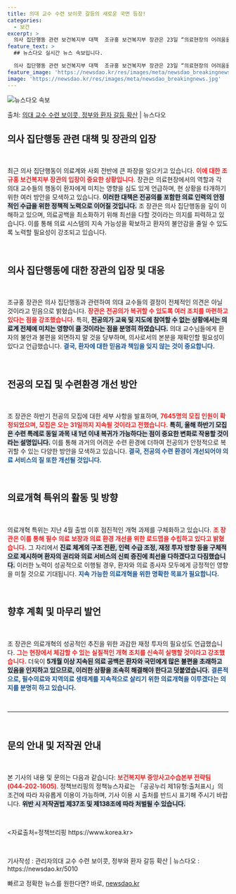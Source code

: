 ```yaml
---
title: 의대 교수 수련 보이콧 갈등의 새로운 국면 등장!
categories:
  - 보건
excerpt: >
  의사 집단행동 관련 보건복지부 대책  조규홍 보건복지부 장관은 23일 “의료현장의 어려움을 누구보다도 더 잘…
feature_text: >
  ## 뉴스다오 실시간 뉴스 속보입니다.

  의사 집단행동 관련 보건복지부 대책  조규홍 보건복지부 장관은 23일 “의료현장의 어려움을 누구보다도 더 잘…
feature_image: 'https://newsdao.kr/res/images/meta/newsdao_breakingnews.jpg'
image: 'https://newsdao.kr/res/images/meta/newsdao_breakingnews.jpg'
---
```


![뉴스다오 속보](https://newsdao.kr/res/images/meta/newsdao_breakingnews.jpg)

<p>출처: <a href="https://newsdao.kr/5010" rel="dofollow">의대 교수 수련 보이콧, 정부와 환자 갈등 확산</a> | 뉴스다오</p>

<h2 data-ke-size="size26">의사 집단행동 관련 대책 및 장관의 입장</h2>
<p data-ke-size="size16">&nbsp;</p>
최근 의사 집단행동이 의료계와 사회 전반에 큰 파장을 일으키고 있습니다. <b><span style="color: #ee2323;">이에 대한 조규홍 보건복지부 장관의 입장이 중요한 상황입니다.</span></b> 장관은 의료현장에서의 역할과 각 의대 교수들의 행동이 환자에게 미치는 영향을 심도 있게 언급하며, 현 상황을 타개하기 위한 여러 방안을 모색하고 있습니다. <b><span style="background-color: #21538527;">이러한 대책은 전공의를 포함한 의료 인력의 안정적인 수급을 위한 정책적 노력으로 이어질 것입니다.</span></b> 조 장관은 의사 집단행동을 깊이 이해하고 있으며, 의료공백을 최소화하기 위해 최선을 다할 것이라는 의지를 피력하고 있습니다. 이를 통해 의료 시스템의 지속 가능성을 확보하고 환자의 불안감을 줄일 수 있도록 노력할 필요성이 강조되고 있습니다. 

<p data-ke-size="size16">&nbsp;</p>

<h2 data-ke-size="size26">의사 집단행동에 대한 장관의 입장 및 대응</h2>
<p data-ke-size="size16">&nbsp;</p>
조규홍 장관은 의사 집단행동과 관련하여 의대 교수들의 결정이 전체적인 의견은 아닐 것이라고 믿음으로 밝혔습니다. <b><span style="color: #ee2323;">장관은 전공의가 복귀할 수 있도록 여러 조치를 마련하고 있다는 점을 강조했습니다.</span></b> 특히, <b><span style="background-color: #21538527;">전공의가 교육 및 지도에 참여할 수 없는 상황에서는 의료계 전체에 미치는 영향이 클 것이라는 점을 분명히 하였습니다.</span></b> 의대 교수님들에게 환자의 불안과 불편을 외면하지 말 것을 당부하며, 의사로서의 본분을 재확인할 필요성이 있다고 언급했습니다. <b><span style="color: #1a5490;">결국, 환자에 대한 믿음과 책임을 잊지 않는 것이 중요합니다.</span></b>

<p data-ke-size="size16">&nbsp;</p>

<h2 data-ke-size="size26">전공의 모집 및 수련환경 개선 방안</h2>
<p data-ke-size="size16">&nbsp;</p>
조 장관은 하반기 전공의 모집에 대한 세부 사항을 발표하며, <b><span style="color: #ee2323;">7645명의 모집 인원이 확정되었으며, 모집은 오는 31일까지 지속될 것이라고 전했습니다.</span></b> <b><span style="background-color: #21538527;">특히, 올해 하반기 모집은 수련 특례로 동일 과목 내 1년 이내 복귀가 가능하다는 점이 중요한 변화로 작용할 것이라는 설명입니다.</span></b> 이를 통해 과거의 어려운 수련 환경에 더하여 전공의가 안정적으로 복귀할 수 있는 다양한 방안을 모색하고 있습니다. <b><span style="color: #1a5490;">결국, 전공의 수련 환경이 개선되어야 의료 서비스의 질 또한 개선될 것입니다.</span></b>

<p data-ke-size="size16">&nbsp;</p>

<h2 data-ke-size="size26">의료개혁 특위의 활동 및 방향</h2>
<p data-ke-size="size16">&nbsp;</p>
의료개혁 특위는 지난 4월 출범 이후 점진적인 개혁 과제를 구체화하고 있습니다. <b><span style="color: #ee2323;">조 장관은 이를 통해 필수 의료 보장과 의료 환경 개선을 위한 로드맵을 수립하고 있다고 밝혔습니다.</span></b> 그 자리에서 <b><span style="background-color: #21538527;">진료 체계의 구조 전환, 인력 수급 조정, 재정 투자 방향 등을 구체적으로 제시하며 환자의 권리와 의료 서비스의 신뢰 증진에 최선을 다하겠다고 다짐했습니다.</span></b> 이러한 노력이 성공적으로 이행될 경우, 환자와 의료 종사자 모두에게 긍정적인 영향을 미칠 것으로 기대됩니다. <b><span style="color: #1a5490;">지속 가능한 의료개혁을 위한 명확한 목표가 필요합니다.</span></b>

<p data-ke-size="size16">&nbsp;</p>

<h2 data-ke-size="size26">향후 계획 및 마무리 발언</h2>
<p data-ke-size="size16">&nbsp;</p>
조 장관은 의료개혁의 성공적인 추진을 위한 과감한 재정 투자의 필요성도 언급했습니다. <b><span style="color: #ee2323;">그는 현장에서 체감할 수 있는 실질적인 개혁 조치를 신속히 실행할 것이라고 강조했습니다.</span></b> 더욱이 <b><span style="background-color: #21538527;">5개월 이상 지속된 의료 공백은 환자와 국민에게 많은 불편을 초래하고 있음을 인지하고 있으므로, 이러한 상황을 조속히 해결해야 한다고 덧붙였습니다.</span></b> <b><span style="color: #1a5490;">결론적으로, 필수의료와 지역의료 생태계를 지속적으로 살리기 위한 의료개혁을 이루겠다는 의지를 분명히 하고 있습니다.</span></b> 

<p data-ke-size="size16">&nbsp;</p>

<hr>

<p data-ke-size="size16">&nbsp;</p>
<h2 data-ke-size="size26">문의 안내 및 저작권 안내</h2>
<p data-ke-size="size16">&nbsp;</p>
본 기사의 내용 및 문의는 다음과 같습니다: <b><span style="color: #ee2323;">보건복지부 중앙사고수습본부 전략팀 (044-202-1605)</span></b>. 정책브리핑의 정책뉴스자료는 「공공누리 제1유형:출처표시」의 조건에 따라 자유롭게 이용이 가능하며, 기사 이용 시 출처를 반드시 표기해 주시기 바랍니다. <b><span style="background-color: #21538527;">위반 시 저작권법 제37조 및 제138조에 따라 처벌될 수 있습니다.</span></b> 
<p data-ke-size="size16">&nbsp;</p>
<자료출처=정책브리핑 https://www.korea.kr>
<p data-ke-size="size16">&nbsp;</p> 
기사작성 : 관리자의대 교수 수련 보이콧, 정부와 환자 갈등 확산 | 뉴스다오  : https://newsdao.kr/5010 

빠르고 정확한 뉴스를 원한다면? 바로, <a href="https://newsdao.kr" rel="dofollow">newsdao.kr</a>


